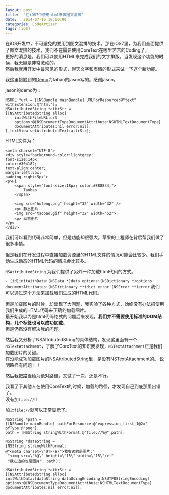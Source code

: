 ```yaml
---
layout: post
title:  "在iOS7中使用html来做图文混排"
date:   2014-07-16 18:00:00
categories: CodeArtisan
tags: [iOS]
---
```


在iOS开发中，不可避免的要用到图文混排的技术，那在iOS7里，为我们全面提供了图文混排的技术，我们不在需要使用CoreText在哪里苦苦的Coding了。  
更好的消息是，我们可以使用HTML来完成我们的文字排版。当发现这个功能的时候，我无疑是非常激动的。  
然后我就用开发中最常见的形式，聊天文字和表情的形式来试一下这个新功能。

我这里接触到的[Demo](http://image.data.weipan.cn/41210995/1d7ab6ca33b1217cafc2edc06c0c736fbe8b86ea?ssig=457rEpfno8&Expires=1405447200&KID=sae,l30zoo1wmz&fn=attributeString.zip)为tabao的jason写的。感谢jason。

jason的demo为：

	NSURL *url = [[NSBundle mainBundle] URLForResource:@"text" withExtension:@"html"];
    NSAttributedString *attrStr =
    [[NSAttributedString alloc]
    	initWithFileURL:url
    	options:@{NSDocumentTypeDocumentAttribute:NSHTMLTextDocumentType}
    	documentAttributes:nil error:nil];
    [_textView setAttributedText:attrStr];


HTML文件为：

	<meta charset="UTF-8">
	<div style="background-color:lightgrey;
    font-size:14px;
    color:#304182;
    text-align:center;
    margin-left:5px;
    padding-right:5px">
	<p>Hi
		<span style="font-size:18px; color:#E88834;">
			Taobao
		</span>

		<img src="hufeng.png" height="32" width="32" />
        <p> 静态图片
		<img src="taobao.gif" height="32" width="52">
        <p> 动态图片
	</p>
	</div>

我们可以看到代码非常简单，但是功能却很强大。苹果的工程师在背后帮我们做了很多事情。  

但是我们在开发过程中直接加载资源里的HTML文件的情况可能会比较少。我们手动生成动态的HTML代码的情况会比较多。  

`NSAttributedString` 为我们提供了另外一种加载html代码的方式。  

`- (id)initWithData:(NSData *)data options:(NSDictionary *)options documentAttributes:(NSDictionary **)dict error:(NSError **)error` 我们可以通过这个方法来加载我们生成的HTML代码。

但是加载图片的时候，却出现了大问题，我实验了各种方式，始终没有办法把使用我们生成的HTML代码来正确的加载图片。  
最开始我以为是html代码格式的问题后来发现，**我们并不需要使用标准的DOM结构，几个标签也可以成功加载**。  
但是仍然没有解决我的问题。

然后我又分析了NSAttributedString的具体结构，发现这里面有一个`NSTextAttachment`，了解了CoreText的知识我发现，`NSTextAttachment`正是我们加载图片的关键。  
在没能成功加载图片的NSAttributedString里，是没有NSTextAttachment的。
说明路径有问题！！

然后我把路径给为绝对路径，又试了一次，还是不行。  

我看了下其他人在使用CoreText的时候，加载的路径，才发现自己到底那里出错了。  
没有加`file://`!!

加上`file://`就可以正常显示了。

	NSString *path =
	[[NSBundle mainBundle] pathForResource:@"expression_first_1@2x" ofType:@"png"];
    path = [NSString stringWithFormat:@"file://%@",path];

    NSString *dataString =
    [NSString stringWithFormat:
    @"<meta charset=\"UTF-8\">我右边的是图片:"
     "<img src=\"%@\" height=\"15\" width=\"15\"/>:"
     "我左边的也是图片", path];

    NSAttributedString *attrStr =
    [[NSAttributedString alloc]
    initWithData:[dataString dataUsingEncoding:NSUTF8StringEncoding]
    options:@{NSDocumentTypeDocumentAttribute:NSHTMLTextDocumentType}
    documentAttributes:nil error:nil];
